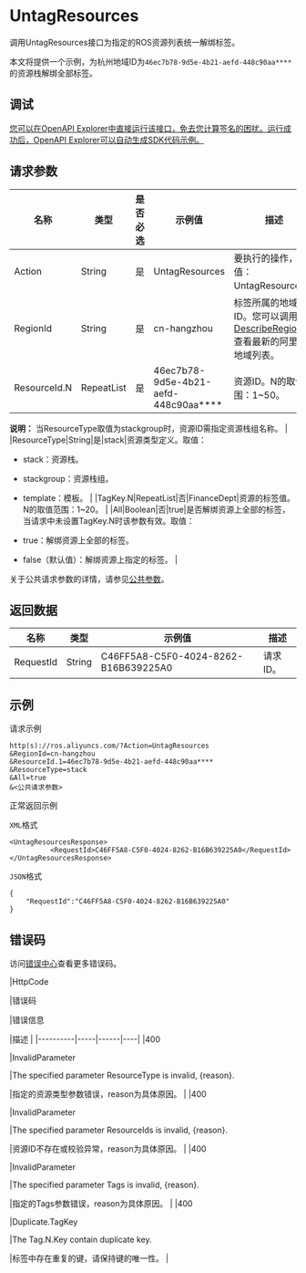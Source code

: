 # UntagResources

调用UntagResources接口为指定的ROS资源列表统一解绑标签。

本文将提供一个示例，为杭州地域ID为`46ec7b78-9d5e-4b21-aefd-448c90aa****`的资源栈解绑全部标签。

## 调试

[您可以在OpenAPI Explorer中直接运行该接口，免去您计算签名的困扰。运行成功后，OpenAPI Explorer可以自动生成SDK代码示例。](https://api.aliyun.com/#product=ROS&api=UntagResources&type=RPC&version=2019-09-10)

## 请求参数

|名称|类型|是否必选|示例值|描述|
|--|--|----|---|--|
|Action|String|是|UntagResources|要执行的操作，取值：UntagResources。 |
|RegionId|String|是|cn-hangzhou|标签所属的地域ID。您可以调用[DescribeRegions](~~131035~~)查看最新的阿里云地域列表。 |
|ResourceId.N|RepeatList|是|46ec7b78-9d5e-4b21-aefd-448c90aa\*\*\*\*|资源ID。N的取值范围：1~50。

 **说明：** 当ResourceType取值为stackgroup时，资源ID需指定资源栈组名称。 |
|ResourceType|String|是|stack|资源类型定义。取值：

 -   stack：资源栈。
-   stackgroup：资源栈组。
-   template：模板。 |
|TagKey.N|RepeatList|否|FinanceDept|资源的标签值。N的取值范围：1~20。 |
|All|Boolean|否|true|是否解绑资源上全部的标签，当请求中未设置TagKey.N时该参数有效。取值：

 -   true：解绑资源上全部的标签。
-   false（默认值）：解绑资源上指定的标签。 |

关于公共请求参数的详情，请参见[公共参数](~~131957~~)。

## 返回数据

|名称|类型|示例值|描述|
|--|--|---|--|
|RequestId|String|C46FF5A8-C5F0-4024-8262-B16B639225A0|请求ID。 |

## 示例

请求示例

```
http(s)://ros.aliyuncs.com/?Action=UntagResources
&RegionId=cn-hangzhou
&ResourceId.1=46ec7b78-9d5e-4b21-aefd-448c90aa****
&ResourceType=stack
&All=true
&<公共请求参数>
```

正常返回示例

`XML`格式

```
<UntagResourcesResponse>
		  <RequestId>C46FF5A8-C5F0-4024-8262-B16B639225A0</RequestId>
</UntagResourcesResponse>
```

`JSON`格式

```
{
	"RequestId":"C46FF5A8-C5F0-4024-8262-B16B639225A0"
}
```

## 错误码

访问[错误中心](https://error-center.aliyun.com/status/product/ROS)查看更多错误码。

|HttpCode

|错误码

|错误信息

|描述 |
|----------|-----|------|----|
|400

|InvalidParameter

|The specified parameter ResourceType is invalid, \{reason\}.

|指定的资源类型参数错误，reason为具体原因。 |
|400

|InvalidParameter

|The specified parameter ResourceIds is invalid, \{reason\}.

|资源ID不存在或校验异常，reason为具体原因。 |
|400

|InvalidParameter

|The specified parameter Tags is invalid, \{reason\}.

|指定的Tags参数错误，reason为具体原因。 |
|400

|Duplicate.TagKey

|The Tag.N.Key contain duplicate key.

|标签中存在重复的键，请保持键的唯一性。 |

